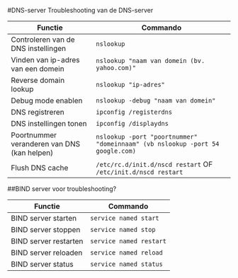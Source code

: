 #DNS-server
Troubleshooting van de DNS-server
 
 Functie| Commando
 ----------| -------------------
 Controleren van de DNS instellingen | ```nslookup```
 Vinden van ip-adres van een domein | ```nslookup "naam van domein (bv. yahoo.com)"```
 Reverse domain lookup | ```nslookup "ip-adres"```
 Debug mode enablen | ```nslookup -debug "naam van domein"```
 DNS registreren | ```ipconfig /registerdns```
 DNS instellingen tonen | ```ipconfig /displaydns```
 Poortnummer veranderen van DNS (kan helpen) | ```nslookup -port "poortnummer" "domeinnaam" (vb nslookup -port 54 google.com)```
 Flush DNS cache | ```/etc/rc.d/init.d/nscd restart``` OF ```/etc/init.d/nscd restart```
 
 ##BIND server voor troubleshooting?
 
  Functie| Commando
 ----------| -------------------
 BIND server starten | ```service named start```
 BIND server stoppen | ```service named stop```
 BIND server restarten | ```service named restart```
 BIND server reloaden | ```service named reload```
 BIND server status | ```service named status```

